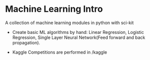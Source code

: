 Machine Learning Intro
======================

A collection of machine learning modules in python with sci-kit

* Create basic ML algorithms by hand:
  Linear Regression, 
  Logistic Regression, 
  Single Layer Neural Network(Feed forward and back propagation).

* Kaggle Competitions are performed in /kaggle



